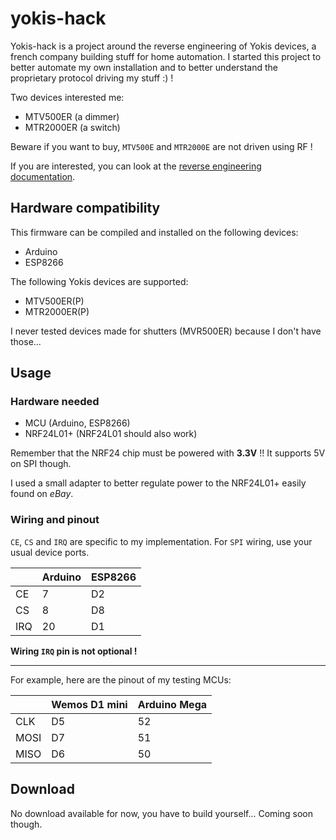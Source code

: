 # yokis-hack

Yokis-hack is a project around the reverse engineering of Yokis devices, a french company building stuff for home automation.
I started this project to better automate my own installation and to better understand the proprietary protocol driving my stuff :) !

Two devices interested me:
- MTV500ER (a dimmer)
- MTR2000ER (a switch)

Beware if you want to buy, `MTV500E` and `MTR2000E` are not driven using RF !

If you are interested, you can look at the [reverse engineering documentation](doc/intro.md).

## Hardware compatibility

This firmware can be compiled and installed on the following devices:
- Arduino
- ESP8266

The following Yokis devices are supported:
- MTV500ER(P)
- MTR2000ER(P)

I never tested devices made for shutters (MVR500ER) because I don't have those...

## Usage

### Hardware needed

- MCU (Arduino, ESP8266)
- NRF24L01+ (NRF24L01 should also work)

Remember that the NRF24 chip must be powered with **3.3V** !! It supports 5V on SPI though.

I used a small adapter to better regulate power to the NRF24L01+ easily found on *eBay*.

### Wiring and pinout

`CE`, `CS` and `IRQ` are specific to my implementation.
For `SPI` wiring, use your usual device ports.

|     | Arduino  | ESP8266  |
|-----|----------|----------|
| CE  | 7        | D2       |
| CS  | 8        | D8       |
| IRQ | 20       | D1       |

**Wiring `IRQ` pin is not optional !**

---

For example, here are the pinout of my testing MCUs:

|      | Wemos D1 mini | Arduino Mega |
|------|---------------|--------------|
| CLK  | D5            | 52           |
| MOSI | D7            | 51           |
| MISO | D6            | 50           |


## Download

No download available for now, you have to build yourself... Coming soon though.
